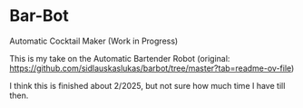 # Bar-Bot
Automatic Cocktail Maker (Work in Progress)


This is my take on the Automatic Bartender Robot (original: https://github.com/sidlauskaslukas/barbot/tree/master?tab=readme-ov-file)

I think this is finished about 2/2025, but not sure how much time I have till then.
